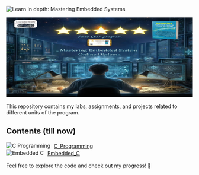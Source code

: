  ![Learn in depth: Mastering Embedded Systems](https://img.shields.io/badge/%20Learn_in_depth%3A-_Mastering_Embedded_Systems-blue?style=for-the-badge&logoColor=%20&logoSize=50)

![Banner](https://github.com/Ouss9ama/Mastering_Embedded_System_Diploma/blob/master/banner.jpg?raw=true)

This repository contains my labs, assignments, and projects related to different units of the program.

## Contents (till now)

<div style="display: flex; align-items: center;">
    <img src="https://img.shields.io/badge/C%20Programming-Ready%20to%20Explore-brightgreen" alt="C Programming" style="height: 20px;"/>
    <a href="C_Programming" style="padding-left: 10px; line-height: 20px;">C_Programming</a>
</div>
<div style="display: flex; align-items: center;">
    <img src="https://img.shields.io/badge/Embedded%20C-Under%20Construction-orange" alt="Embedded C" style="height: 20px;"/>
    <a href="Embedded_C" style="padding-left: 10px; line-height: 20px;">Embedded_C</a>
</div>


Feel free to explore the code and check out my progress! 🚀

  


 
